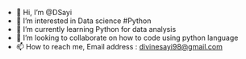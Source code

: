 - 👋 Hi, I’m @DSayi
- 👀 I’m interested in Data science #Python 
- 🌱 I’m currently learning Python for data analysis 
- 💞️ I’m looking to collaborate on how to code using python language 
- 📫 How to reach me, Email address : divinesayi98@gmail.com

<!---
DSayi/DSayi is a ✨ special ✨ repository because its `README.md` (this file) appears on your GitHub profile.
You can click the Preview link to take a look at your changes.
--->
